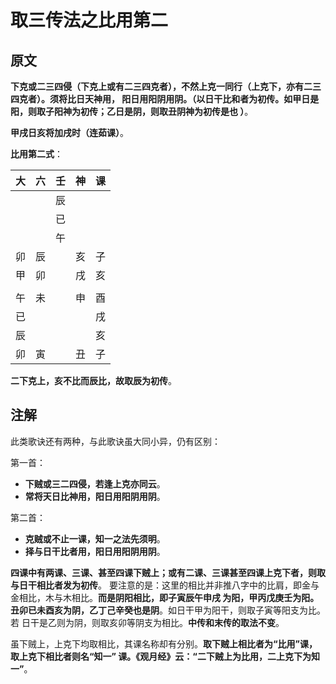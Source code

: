 取三传法之比用第二
===================================================================================
## 原文
**下克或二三四侵（下克上或有二三四克者），不然上克一同行（上克下，亦有二三四克者）。须将比日天神用，
阳日用阳阴用阴。（以日干比和者为初传。如甲日是阳，则取子阳神为初传；乙日是阴，则取丑阴神为初传是也
）**。

**甲戌日亥将加戌时（连茹课）**。

**比用第二式**：

|  大  |  六  |  壬  |  神  | 课 |
| -- | -- | -- | -- | -- |
|  |  | 辰 |  |  |
|  |  | 已 |  |  |
|  |  | 午 |  |  |
| 卯 | 辰 |  | 亥 | 子 |
| 甲 | 卯 |  | 戌 | 亥 |
|  |  |  |  |  |
| 午 | 未 |  | 申 | 酉 |
| 已 |  |  |  | 戌 |
| 辰 |  |  |  | 亥 |
| 卯 | 寅 |  | 丑 | 子 |

**二下克上，亥不比而辰比，故取辰为初传**。

## 注解
此类歌诀还有两种，与此歌诀虽大同小异，仍有区别：

第一首：
+ **下贼或三二四侵，若逢上克亦同云**。
+ **常将天日比神用，阳日用阳阴用阴**。

第二首：
+ **克贼或不止一课，知一之法先须明**。
+ **择与日干比者用，阳日用阳阴用阴**。

**四课中有两课、三课、甚至四课下贼上；或有二课、三课甚至四课上克下者，则取与日干相比者发为初传**。
要注意的是：这里的相比并非推八字中的比肩，即金与金相比，木与木相比。**而是阴阳相比，即子寅辰午申戌
为阳，甲丙戊庚壬为阳。丑卯已未酉亥为阴，乙丁己辛癸也是阴**。如日干甲为阳干，则取子寅等阳支为比。若
日干是乙则为阴，则取亥卯等阴支为相比。**中传和末传的取法不变**。

虽下贼上，上克下均取相比，其课名称却有分别。**取下贼上相比者为“比用”课，取上克下相比者则名“知一”
课。《观月经》云：“二下贼上为比用，二上克下为知一”**。







